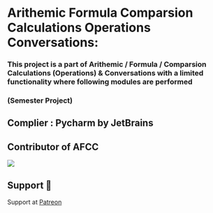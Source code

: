 # Arithemic Formula Comparsion Calculations Operations Conversations:

### This project is a part of Arithemic / Formula / Comparsion Calculations (Operations) &amp; Conversations with a limited functionality where following modules are performed 

### (Semester Project)

## Complier : Pycharm by JetBrains

## Contributor of AFCC

<a href="https://github.com/ossamamehmood/Arithemic-Formula-Comparsion-Calculations-Operations-Conversations/graphs/contributors">
  <img src="https://contrib.rocks/image?repo=ossamamehmood/Arithemic-Formula-Comparsion-Calculations-Operations-Conversations" />
</a>

## Support 💓

Support at <a href="https://www.patreon.com/ossamamehmood" target="_blank">Patreon</a>
